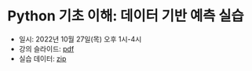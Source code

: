 # Python 기초 이해: 데이터 기반 예측 실습

- 일시: 2022년 10월 27일(목) 오후 1시-4시
- 강의 슬라이드: [pdf](https://s3.ap-northeast-2.amazonaws.com/doc.mindscale.kr/ngv/221027-python-stat.pdf)
- 실습 데이터: [zip](https://s3.ap-northeast-2.amazonaws.com/doc.mindscale.kr/ngv/dataset.zip)
